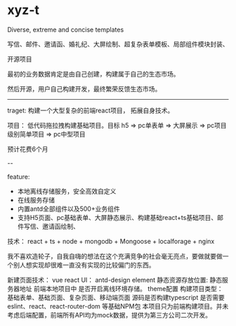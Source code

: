 # xyz-t
Diverse, extreme and concise templates

写信、邮件、邀请函、婚礼纪、大屏绘制、超复杂表单模板、局部组件模块封装、


开源项目

最初的业务数据肯定是由自己创建，构建属于自己的生态市场。

然后开源，用户自己构建开发，最终繁荣反馈生态市场。

---

traget: 构建一个大型复杂的前端react项目， 拓展自身技术。

项目： 低代码拖拉拽构建基础项目。目标 h5 => pc单表单 => 大屏展示 => pc项目级别简单项目 => pc中型项目

预计花费6个月

--

feature:

- 本地离线存储服务，安全高效自定义
- 在线服务存储
- 内置antd全部组件以及500+业务组件
- 支持H5页面、pc基础表单、大屏静态展示、构建基础react+ts基础项目、邮件写信、邀请函绘制、

技术： react + ts + node + mongodb + Mongoose + localforage + nginx


我不喜欢造轮子，自我自嗨的想法在这个充满竞争的社会毫无亮点，要做就要做一个别人想实现却很难一直没有实现的比较偏门的东西。


新建页面技术： vue react 
UI： antd-design  element
静态资源存放位置: 静态服务器地址 前端本地项目中
是否开启离线环境存储。
theme配置
构建项目类型：基础表单、基础页面、复杂页面、移动端页面
源码是否构建typescript
是否需要eslint、react、react-router-dom 等基础NPM包
本项目只为前端构建项目。并未考虑后端配置，前端所有API均为mock数据，提供为第三方公司二次开发。
